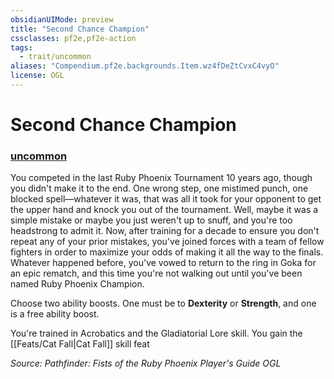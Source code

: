 ```yaml
---
obsidianUIMode: preview
title: "Second Chance Champion"
cssclasses: pf2e,pf2e-action
tags:
  - trait/uncommon
aliases: "Compendium.pf2e.backgrounds.Item.wz4fDeZtCvxC4vyO"
license: OGL
---
```

# Second Chance Champion

### [uncommon](uncommon "Uncommon Rarity Trait")






You competed in the last Ruby Phoenix Tournament 10 years ago, though you didn't make it to the end. One wrong step, one mistimed punch, one blocked spell—whatever it was, that was all it took for your opponent to get the upper hand and knock you out of the tournament. Well, maybe it was a simple mistake or maybe you just weren't up to snuff, and you're too headstrong to admit it. Now, after training for a decade to ensure you don't repeat any of your prior mistakes, you've joined forces with a team of fellow fighters in order to maximize your odds of making it all the way to the finals. Whatever happened before, you've vowed to return to the ring in Goka for an epic rematch, and this time you're not walking out until you've been named Ruby Phoenix Champion.

Choose two ability boosts. One must be to **Dexterity** or **Strength**, and one is a free ability boost.

You're trained in Acrobatics and the Gladiatorial Lore skill. You gain the [[Feats/Cat Fall|Cat Fall]] skill feat

*Source: Pathfinder: Fists of the Ruby Phoenix Player's Guide*
*OGL*